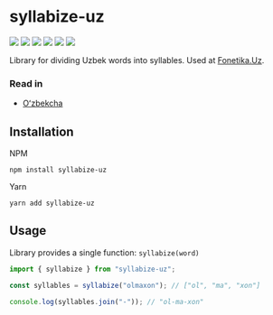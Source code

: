 # syllabize-uz

[![](https://github.com/Diyorbek/syllabize-uz/workflows/Build/badge.svg?branch=master)](https://github.com/Diyorbek/syllabize-uz/actions)
[![](https://codecov.io/gh/Diyorbek/syllabize-uz/branch/master/graph/badge.svg)](https://codecov.io/gh/Diyorbek/syllabize-uz)
[![](https://img.shields.io/npm/v/syllabize-uz)](https://npmjs.com/syllabize-uz)
[![](https://img.shields.io/npm/types/syllabize-uz)](https://npmjs.com/syllabize-uz)
[![](https://img.shields.io/bundlephobia/minzip/syllabize-uz)](https://bundlephobia.com/result?p=syllabize-uz)
[![](https://img.shields.io/npm/l/syllabize-uz)](https://npmjs.com/syllabize-uz)

Library for dividing Uzbek words into syllables. Used at [Fonetika.Uz](https://fonetika.uz/).

### Read in

- [Oʻzbekcha](https://github.com/Diyorbek/syllabize-uz/blob/master/README_UZ.md)

## Installation

NPM

```
npm install syllabize-uz
```

Yarn

```
yarn add syllabize-uz
```

## Usage

Library provides a single function: `syllabize(word)`

```js
import { syllabize } from "syllabize-uz";

const syllables = syllabize("olmaxon"); // ["ol", "ma", "xon"]

console.log(syllables.join("-")); // "ol-ma-xon"
```
